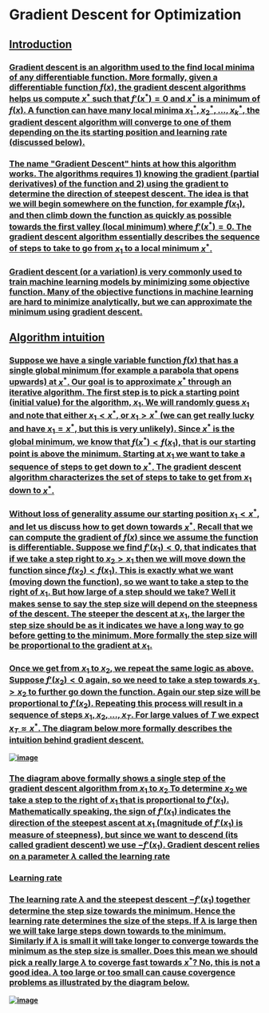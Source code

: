 # <b>Gradient Descent for Optimization </b>
## <b><u>Introduction
### Gradient descent is an algorithm used to the find local minima of any differentiable function. More formally, given a differentiable function $f(x),$ the gradient descent algorithms helps us compute $x^*$ such that $f'(x^*) = 0$ and $x^*$ is a minimum of $f(x).$ A function can have many local minima $x_{1}^{*}, x_{2}^{*}, \ldots, x_{k}^{*},$ the gradient descent algorithm will converge to one of them depending on the its starting position and learning rate (discussed below). 

### The name "Gradient Descent" hints at how this algorithm works. The algorithms requires 1) knowing the $\textbf{gradient}$ (partial derivatives) of the function and 2) using the gradient to determine the direction of steepest $\textbf{descent}.$ The idea is that we will begin somewhere on the function, for example $f(x_{1})$, and then climb down the function as quickly as possible towards the first valley (local minimum) where $f'(x^*) = 0.$ The gradient descent algorithm essentially describes the sequence of steps to take to go from $x_{1}$ to a local minimum $x^*.$

### Gradient descent (or a variation) is very commonly used to train machine learning models by minimizing some objective function. Many of the objective functions in machine learning are hard to minimize analytically, but we can approximate the minimum using gradient descent. <br>

## <b><u>Algorithm intuition </u></b>

### Suppose we have a single variable function $f(x)$ that has a single global minimum (for example a parabola that opens upwards) at $x^*.$ Our goal is to approximate $x^*$ through an iterative algorithm. The first step is to pick a starting point (initial value) for the algorithm, $x_{1}.$ We will randomly guess $x_{1}$ and note that either $x_{1} < x^*$, or $x_{1} > x^*$ (we can get really lucky and have $x_{1} = x^*,$ but this is very unlikely). Since $x^*$ is the global minimum, we know that $f(x^*) < f(x_{1}),$ that is our starting point is above the minimum. Starting at $x_{1}$ we want to take a sequence of steps to get down to $x^*.$ The gradient descent algorithm characterizes the set of steps to take to get from $x_{1}$ down to $x^*.$

### Without loss of generality assume our starting position $x_{1} < x^*,$ and let us discuss how to get down towards $x^*.$ Recall that we can compute the gradient of $f(x)$ since we assume the function is differentiable. Suppose we find $f'(x_{1}) < 0,$ that indicates that if we take a step right to $x_{2} > x_{1}$ then we will move down the function since $f(x_{2}) < f(x_{1}).$ This is exactly what we want (moving down the function), so we want to take a step to the right of $x_{1}.$ But how large of a step should we take? Well it makes sense to say the step size will depend on the steepness of the descent. The steeper the descent at $x_{1}$, the larger the step size should be as it indicates we have a long way to go before getting to the minimum. More formally the step size will be proportional to the gradient at $x_{1}.$

### Once we get from $x_{1}$ to $x_{2}$, we repeat the same logic as above. Suppose $f'(x_2) < 0$ again, so we need to take a step towards $x_{3} > x_{2}$ to further go down the function. Again our step size will be proportional to $f'(x_2).$ Repeating this process will result in a sequence of steps $x_{1}, x_{2}, \ldots, x_{T}.$ For large values of $T$ we expect $x_{T} \approx x^*.$ The diagram below more formally describes the intuition behind gradient descent.<br>

![image](https://github.com/user-attachments/assets/83444749-b527-445e-9f62-306b68825542)

### The diagram above formally shows a single step of the gradient descent algorithm from $x_{1}$ to $x_{2}$ To determine $x_{2}$ we take a step to the right of $x_{1}$ that is proportional to $f'(x_{1}).$ Mathematically speaking, the sign of $f'(x_{1})$ indicates the direction of the steepest ascent at $x_{1}$ (magnitude of $f'(x_{1})$ is measure of steepness), but since we want to descend (its called gradient $\textbf{descent}$) we use $-f'(x_{1}).$ Gradient descent relies on a parameter $\lambda$ called the learning rate<br>

### <b>Learning rate </b>

### The learning rate $\lambda$ and the steepest descent $-f'(x_{1})$ together determine the step size towards the minimum. Hence the learning rate determines the size of the steps. If $\lambda$ is large then we will take large steps down towards to the minimum. Similarly if $\lambda$ is small it will take longer to converge towards the minimum as the step size is smaller. Does this mean we should pick a really large $\lambda$ to coverge fast towards $x^*?$ No, this is not a good idea. $\lambda$ too large or too small can cause covergence problems as illustrated by the diagram below.<br>
![image](https://github.com/user-attachments/assets/b7beb0c5-8034-4ebd-8833-ad0911a0b6a3)
